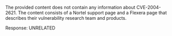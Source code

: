 The provided content does not contain any information about CVE-2004-2621. The content consists of a Nortel support page and a Flexera page that describes their vulnerability research team and products.

Response: UNRELATED